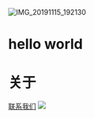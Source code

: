 ![IMG_20191115_192130](https://user-images.githubusercontent.com/78873848/129302528-a609f682-ff13-4605-a0ee-60b66e2be68b.jpg)
# hello world
<h1>关于</h1>
<a href="about:bake">联系我们</a>
<img src="D:/Pictures/1603673777614.jpg"/>
